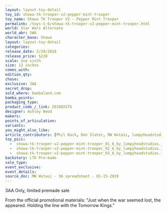 ```yaml
---
layout: layout-toy-detail 
toy_id: showa-tk-trooper-v2-pepper-mint-trooper
toy_name: Showa TK Trooper V2 - Pepper Mint Trooper
permalink: /toys-1-6/showa-tk-trooper-v2-pepper-mint-trooper.html
world: Star Wars Alternate
world_abr: SWA
character_base: Showa
layout: layout-toy-detail
categories: 
release_date: 2/28/2018
release_price: $220 
scale: one sixth
size: 12 inches
comes_with: 
edition_qty: 
chase: 
exclusive: 3AA
secret_drop: 
sold_where: bambaland.com
bamba_points: 
packaging_type: 
product_code_/_link: 201802STG
designer: Ashley Wood
makers: 
points_of_articulation: 
variants: 
you_might_also_like: 
article_contributors: [Phil Back, Don Slater, MW Wutasi, lumpyheadstudios]
toy_pics: 
  -  showa-tk-trooper-v2-pepper-mint-trooper_01_6_by_lumpyheadstudios.jpg
  -  showa-tk-trooper-v2-pepper-mint-trooper_02_6_by_lumpyheadstudios.jpg
  -  showa-tk-trooper-v2-pepper-mint-trooper_03_6_by_lumpyheadstudios.jpg
backstory: LTD Pre-made
sale_type: 
event_exclusive: 
event_details: 
source_doc: MW Wutasi - 3A spreadsheet - 01-15-2019
---
```

3AA Only, limited premade sale

From the official promotional materials: "Just when the war seemed lost, the appeared. Holding the line with the Tomorrow Kings."